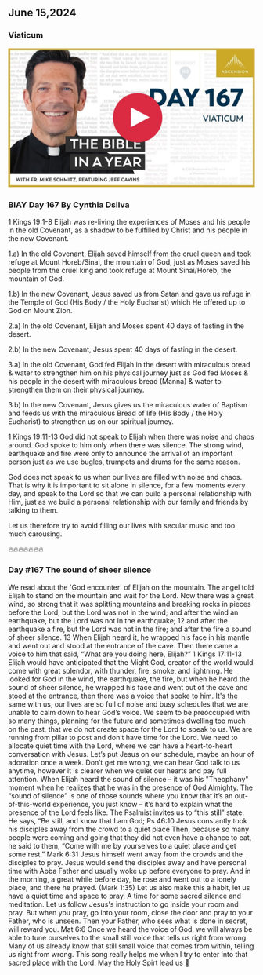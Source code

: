 ## June 15,2024

### Viaticum

[![Viaticum](https://raw.githubusercontent.com/linusjf/BIAY/main/June/jpgs/Day167.jpg)](https://youtu.be/Wr9d_R9gDpI "Viaticum")

### BIAY Day 167 By Cynthia Dsilva

1 Kings 19:1-8
Elijah was re-living the experiences of Moses and his people in the old Covenant, as a shadow to be fulfilled by Christ and his people in the new Covenant.

1.a) In the old Covenant, Elijah saved himself from the cruel queen and took refuge at Mount Horeb/Sinai, the mountain of God, just as Moses saved his people from the cruel king and took refuge at Mount Sinai/Horeb, the mountain of God.

1.b) In the new Covenant, Jesus saved us from Satan and gave us refuge in the Temple of God (His Body / the Holy Eucharist) which He offered up to God on Mount Zion.

2.a) In the old Covenant, Elijah and Moses spent 40 days of fasting in the desert.

2.b) In the new Covenant, Jesus spent 40 days of fasting in the desert.

3.a) In the old Covenant, God fed Elijah in the desert with miraculous bread & water to strengthen him on his physical journey just as God fed Moses & his people in the desert with miraculous bread (Manna) & water to strengthen them on their physical journey.

3.b) In the new Covenant, Jesus gives us the miraculous water of Baptism and feeds us with the miraculous Bread of life (His Body / the Holy Eucharist) to strengthen us on our spiritual journey.

1 Kings 19:11-13
God did not speak to Elijah when there was noise and chaos around.  God spoke to him only when there was silence.  The strong wind, earthquake and fire were only to announce the arrival of an important person just as we use bugles, trumpets and drums for the same reason.

God does not speak to us when our lives are filled with noise and chaos.  That is why it is important to sit alone in silence, for a few moments every day, and speak to the Lord so that we can build a personal relationship with Him, just as we build a personal relationship with our family and friends by talking to them.

Let us therefore try to avoid filling our lives with secular music and too much carousing.

🔥🔥🔥🔥🔥🔥🔥

### Day #167 The sound of sheer silence

We read about the 'God encounter' of Elijah on the mountain. The angel told Elijah to stand on the mountain and wait for the Lord.
Now there was a great wind, so strong that it was splitting mountains and breaking rocks in pieces before the Lord, but the Lord was not in the wind; and after the wind an earthquake, but the Lord was not in the earthquake; 12 and after the earthquake a fire, but the Lord was not in the fire; and after the fire a sound of sheer silence. 13 When Elijah heard it, he wrapped his face in his mantle and went out and stood at the entrance of the cave. Then there came a voice to him that said, “What are you doing here, Elijah?” 1 Kings 17:11-13
Elijah would have anticipated that the Might God, creator of the world would come with great splendor, with thunder, fire, smoke, and lightning. He looked for God in the wind, the earthquake, the fire, but when he heard the sound of sheer silence, he wrapped his face and went out of the cave and stood at the entrance, then there was a voice that spoke to him.
It's the same with us, our lives are so full of noise and busy schedules that we are unable to calm down to hear God’s voice. We seem to be preoccupied with so many things, planning for the future and sometimes dwelling too much on the past, that we do not create space for the Lord to speak to us. We are running from pillar to post and don’t have time for the Lord. We need to allocate quiet time with the Lord, where we can have a heart-to-heart conversation with Jesus. Let’s put Jesus on our schedule, maybe an hour of adoration once a week. Don’t get me wrong, we can hear God talk to us anytime, however it is clearer when we quiet our hearts and pay full attention. When Elijah heard the sound of silence – it was his "Theophany" moment when he realizes that he was in the presence of God Almighty. The “sound of silence” is one of those sounds where you know that it’s an out-of-this-world experience, you just know – it’s hard to explain what the presence of the Lord feels like.
The Psalmist invites us to “this still” state.
He says, “Be still, and know that I am God; Ps 46:10
Jesus constantly took his disciples away from the crowd to a quiet place
Then, because so many people were coming and going that they did not even have a chance to eat, he said to them, “Come with me by yourselves to a quiet place and get some rest.” Mark 6:31
Jesus himself went away from the crowds and the disciples to pray. Jesus would send the disciples away and have personal time with Abba Father and usually woke up before everyone to pray.
And in the morning, a great while before day, he rose and went out to a lonely place, and there he prayed. (Mark 1:35)
Let us also make this a habit, let us have a quiet time and space to pray. A time for some sacred silence and meditation. Let us follow Jesus's instruction to go inside your room and pray.
But when you pray, go into your room, close the door and pray to your Father, who is unseen. Then your Father, who sees what is done in secret, will reward you. Mat 6:6
Once we heard the voice of God, we will always be able to tune ourselves to the small still voice that tells us right from wrong. Many of us already know that still small voice that comes from within, telling us right from wrong.
This song really helps me when I try to enter into that sacred place with the Lord.
May the Holy Spirt lead us 🙏
